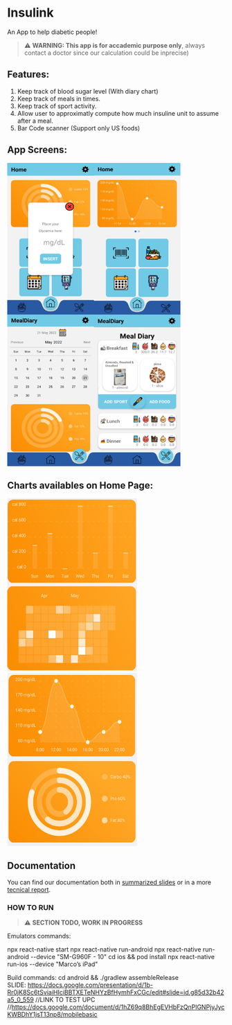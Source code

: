 # Insulink
An App to help diabetic people!

> :warning: **WARNING: This app is for accademic purpose only**, always contact a doctor since our calculation could be inprecise)
## Features:
1. Keep track of blood sugar level (With diary chart)
2. Keep track of meals in times.
3. Keep track of sport activity.
4. Allow user to approximatly compute how much insuline unit to assume after a meal.
5. Bar Code scanner (Support only US foods)

## App Screens:
<img align="left" src="documentation/img/screenshot1.jpeg" alt= “” width="200" height="350">
<img align="left" src="documentation/img/screenshot3.jpeg" alt= “” width="200" height="350">
<img align="left" src="documentation/img/screenshot4.jpeg" alt= “” width="200" height="350">
<img src="documentation/img/screenshot5.jpeg" alt= “” width="200" height="350">

## Charts availables on Home Page:
<img align="left"   src="documentation/img/screenshotA.png" alt= “” width="300" height="200">
<img                src="documentation/img/screenshotB.png" alt= “” width="300" height="200">
<img align="left"   src="documentation/img/screenshotC.png" alt= “” width="300" height="200">
<img                src="documentation/img/screenshotD.png" alt= “” width="300" height="200">

## Documentation
You can find our documentation both in [summarized slides](documentation/Presentation%20Slides%20.pdf) or in a more [tecnical report](documentation/documentation.pdf).
### HOW TO RUN 

> :warning: **SECTION TODO, WORK IN PROGRESS**

Emulators commands:

npx react-native start
npx react-native run-android
npx react-native run-android --device "SM-G960F - 10"
cd ios && pod install
npx react-native run-ios --device "Marco’s iPad"


Build commands:
cd android && ./gradlew assembleRelease     
SLIDE:
https://docs.google.com/presentation/d/1b-Rr0jK8Sc6tSviaiHIciBBTXETeNHYzBfHymhFxCGc/edit#slide=id.g85d32b42a5_0_559
    //LINK TO TEST UPC 
    //https://docs.google.com/document/d/1hZ69q8BhEgEVHbFzQnPlGNPjyJycKWBDhY1jsT13np8/mobilebasic
